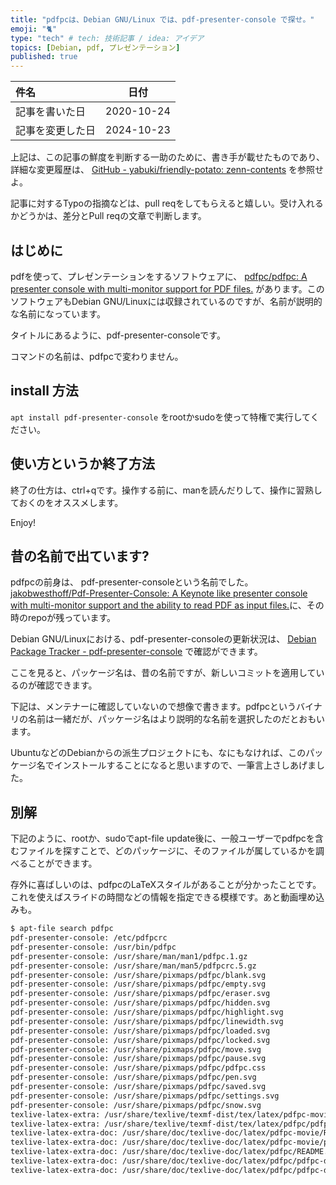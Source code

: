 ```yaml
---
title: "pdfpcは、Debian GNU/Linux では、pdf-presenter-console で探せ。"
emoji: "🐈"
type: "tech" # tech: 技術記事 / idea: アイデア
topics: [Debian, pdf, プレゼンテーション]
published: true
---
```


|     件名       |   日付   |
|:----           |:----:|
|記事を書いた日  |2020-10-24|
|記事を変更した日|2024-10-23|

上記は、この記事の鮮度を判断する一助のために、書き手が載せたものであり、詳細な変更履歴は、 [GitHub - yabuki/friendly-potato: zenn-contents](https://github.com/yabuki/friendly-potato) を参照せよ。

記事に対するTypoの指摘などは、pull reqをしてもらえると嬉しい。受け入れるかどうかは、差分とPull reqの文章で判断します。

## はじめに

pdfを使って、プレゼンテーションをするソフトウェアに、 [pdfpc/pdfpc: A presenter console with multi-monitor support for PDF files.](https://github.com/pdfpc/pdfpc) があります。このソフトウェアもDebian GNU/Linuxには収録されているのですが、名前が説明的な名前になっています。

タイトルにあるように、pdf-presenter-consoleです。

コマンドの名前は、pdfpcで変わりません。

## install 方法

`apt install pdf-presenter-console` をrootかsudoを使って特権で実行してください。

## 使い方というか終了方法

終了の仕方は、ctrl+qです。操作する前に、manを読んだりして、操作に習熟しておくのをオススメします。

Enjoy!

## 昔の名前で出ています?

pdfpcの前身は、 pdf-presenter-consoleという名前でした。[jakobwesthoff/Pdf-Presenter-Console: A Keynote like presenter console with multi-monitor support and the ability to read PDF as input files.](https://github.com/jakobwesthoff/Pdf-Presenter-Console)に、その時のrepoが残っています。

Debian GNU/Linuxにおける、pdf-presenter-consoleの更新状況は、 [Debian Package Tracker - pdf-presenter-console](https://tracker.debian.org/pkg/pdf-presenter-console) で確認ができます。

ここを見ると、パッケージ名は、昔の名前ですが、新しいコミットを適用しているのが確認できます。

下記は、メンテナーに確認していないので想像で書きます。pdfpcというバイナリの名前は一緒だが、パッケージ名はより説明的な名前を選択したのだとおもいます。

UbuntuなどのDebianからの派生プロジェクトにも、なにもなければ、このパッケージ名でインストールすることになると思いますので、一筆言上さしあげました。

## 別解

下記のように、rootか、sudoでapt-file update後に、一般ユーザーでpdfpcを含むファイルを探すことで、どのパッケージに、そのファイルが属しているかを調べることができます。

存外に喜ばしいのは、pdfpcのLaTeXスタイルがあることが分かったことです。これを使えばスライドの時間などの情報を指定できる模様です。あと動画埋め込みも。

```bash
$ apt-file search pdfpc
pdf-presenter-console: /etc/pdfpcrc
pdf-presenter-console: /usr/bin/pdfpc
pdf-presenter-console: /usr/share/man/man1/pdfpc.1.gz
pdf-presenter-console: /usr/share/man/man5/pdfpcrc.5.gz
pdf-presenter-console: /usr/share/pixmaps/pdfpc/blank.svg
pdf-presenter-console: /usr/share/pixmaps/pdfpc/empty.svg
pdf-presenter-console: /usr/share/pixmaps/pdfpc/eraser.svg
pdf-presenter-console: /usr/share/pixmaps/pdfpc/hidden.svg
pdf-presenter-console: /usr/share/pixmaps/pdfpc/highlight.svg
pdf-presenter-console: /usr/share/pixmaps/pdfpc/linewidth.svg
pdf-presenter-console: /usr/share/pixmaps/pdfpc/loaded.svg
pdf-presenter-console: /usr/share/pixmaps/pdfpc/locked.svg
pdf-presenter-console: /usr/share/pixmaps/pdfpc/move.svg
pdf-presenter-console: /usr/share/pixmaps/pdfpc/pause.svg
pdf-presenter-console: /usr/share/pixmaps/pdfpc/pdfpc.css
pdf-presenter-console: /usr/share/pixmaps/pdfpc/pen.svg
pdf-presenter-console: /usr/share/pixmaps/pdfpc/saved.svg
pdf-presenter-console: /usr/share/pixmaps/pdfpc/settings.svg
pdf-presenter-console: /usr/share/pixmaps/pdfpc/snow.svg
texlive-latex-extra: /usr/share/texlive/texmf-dist/tex/latex/pdfpc-movie/pdfpc-movie.sty
texlive-latex-extra: /usr/share/texlive/texmf-dist/tex/latex/pdfpc/pdfpc.sty
texlive-latex-extra-doc: /usr/share/doc/texlive-doc/latex/pdfpc-movie/README.md
texlive-latex-extra-doc: /usr/share/doc/texlive-doc/latex/pdfpc-movie/pdfpc-movie-doc.pdf
texlive-latex-extra-doc: /usr/share/doc/texlive-doc/latex/pdfpc/README.md
texlive-latex-extra-doc: /usr/share/doc/texlive-doc/latex/pdfpc/pdfpc-doc.pdf
texlive-latex-extra-doc: /usr/share/doc/texlive-doc/latex/pdfpc/pdfpc-doc.tex.gz
```
